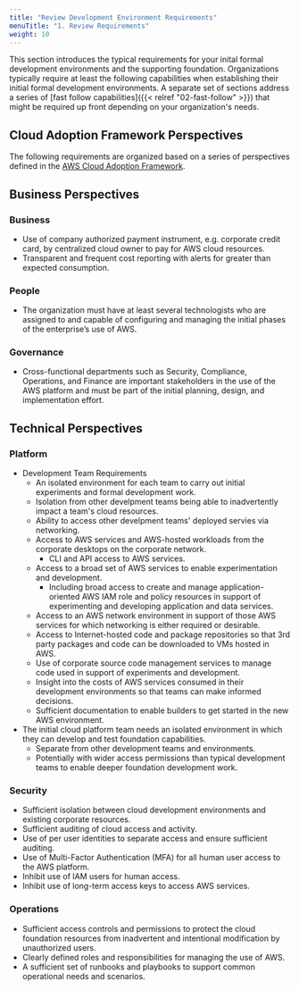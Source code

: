```yaml
---
title: "Review Development Environment Requirements"
menuTitle: "1. Review Requirements"
weight: 10
---
```


This section introduces the typical requirements for your inital formal development environments and the supporting foundation. Organizations typically require at least the following capabilities when establishing their initial formal development environments. A separate set of sections address a series of [fast follow capabilities]({{< relref "02-fast-follow" >}}) that might be required up front depending on your organization's needs.

## Cloud Adoption Framework Perspectives

The following requirements are organized based on a series of perspectives defined in the [AWS Cloud Adoption Framework](https://aws.amazon.com/professional-services/CAF/).

## Business Perspectives

### Business
* Use of company authorized payment instrument, e.g. corporate credit card, by centralized cloud owner to pay for AWS cloud resources.
* Transparent and frequent cost reporting with alerts for greater than expected consumption.

### People
* The organization must have at least several technologists who are assigned to and capable of configuring and managing the initial phases of the enterprise’s use of AWS.

### Governance
* Cross-functional departments such as Security, Compliance, Operations, and Finance are important stakeholders in the use of the AWS platform and must be part of the initial planning, design, and implementation effort.

## Technical Perspectives

### Platform
* Development Team Requirements
  * An isolated environment for each team to carry out initial experiments and formal development work.
  * Isolation from other develpment teams being able to inadvertently impact a team's cloud resources.
  * Ability to access other develpment teams' deployed servies via networking.
  * Access to AWS services and AWS-hosted workloads from the corporate desktops on the corporate network.
    * CLI and API access to AWS services.
  * Access to a broad set of AWS services to enable experimentation and development.
    * Including broad access to create and manage application-oriented AWS IAM role and policy resources in support of experimenting and developing application and data services.
  * Access to an AWS network environment in support of those AWS services for which networking is either required or desirable.
  * Access to Internet-hosted code and package repositories so that 3rd party packages and code can be downloaded to VMs hosted in AWS.
  * Use of corporate source code management services to manage code used in support of experiments and development.
  * Insight into the costs of AWS services consumed in their development environments so that teams can make informed decisions.
  * Sufficient documentation to enable builders to get started in the new AWS environment.
* The initial cloud platform team needs an isolated environment in which they can develop and test foundation capabilities.
  * Separate from other development teams and environments.
  * Potentially with wider access permissions than typical development teams to enable deeper foundation development work.

### Security
* Sufficient isolation between cloud development environments and existing corporate resources.
* Sufficient auditing of cloud access and activity.
* Use of per user identities to separate access and ensure sufficient auditing.
* Use of Multi-Factor Authentication (MFA) for all human user access to the AWS platform.
* Inhibit use of IAM users for human access.
* Inhibit use of long-term access keys to access AWS services.

### Operations
* Sufficient access controls and permissions to protect the cloud foundation resources from inadvertent and intentional modification by unauthorized users.
* Clearly defined roles and responsibilities for managing the use of AWS.
* A sufficient set of runbooks and playbooks to support common operational needs and scenarios.
